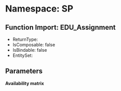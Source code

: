 # Namespace: SP

## Function Import: EDU_Assignment

- ReturnType: 
- IsComposable: false
- IsBindable: false
- EntitySet: 

## Parameters

**Availability matrix**

